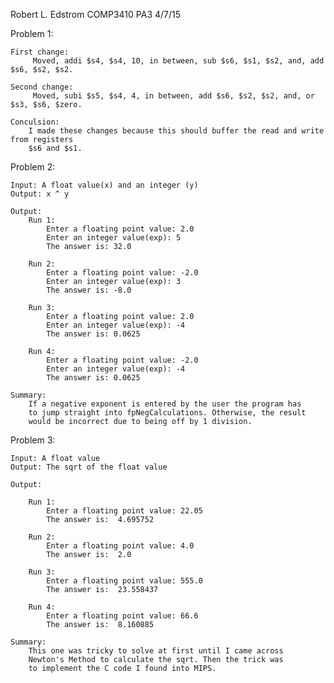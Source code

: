 Robert L. Edstrom
COMP3410
PA3
4/7/15

Problem 1: 
	
	First change:
		 Moved, addi $s4, $s4, 10, in between, sub $s6, $s1, $s2, and, add $s6, $s2, $s2.
		 
	Second change:
		 Moved, subi $s5, $s4, 4, in between, add $s6, $s2, $s2, and, or  $s3, $s6, $zero.

	Conculsion:
		I made these changes because this should buffer the read and write from registers
		$s6 and $s1.
	
Problem 2:

	Input: A float value(x) and an integer (y)
	Output: x ^ y

	Output:
		Run 1: 
			Enter a floating point value: 2.0
			Enter an integer value(exp): 5
			The answer is: 32.0

		Run 2: 
			Enter a floating point value: -2.0
			Enter an integer value(exp): 3
			The answer is: -8.0

		Run 3:
			Enter a floating point value: 2.0
			Enter an integer value(exp): -4
			The answer is: 0.0625

		Run 4: 
			Enter a floating point value: -2.0
			Enter an integer value(exp): -4
			The answer is: 0.0625

	Summary: 
		If a negative exponent is entered by the user the program has
		to jump straight into fpNegCalculations. Otherwise, the result 
		would be incorrect due to being off by 1 division.

Problem 3:

	Input: A float value
	Output: The sqrt of the float value

	Output:

		Run 1: 
			Enter a floating point value: 22.05
			The answer is:	4.695752

		Run 2: 
			Enter a floating point value: 4.0
			The answer is:	2.0

		Run 3: 
			Enter a floating point value: 555.0
			The answer is:	23.558437

		Run 4: 
			Enter a floating point value: 66.6
			The answer is:	8.160885

	Summary: 
		This one was tricky to solve at first until I came across 
		Newton's Method to calculate the sqrt. Then the trick was
		to implement the C code I found into MIPS. 
